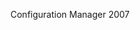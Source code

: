 <Token xmlns:xlink="http://www.w3.org/1999/xlink">Configuration Manager 2007</Token>

<!--HONumber=Mar16_HO2-->


